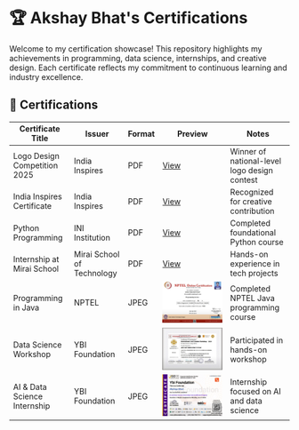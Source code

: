 # 🏆 Akshay Bhat's Certifications

Welcome to my certification showcase! This repository highlights my achievements in programming, data science, internships, and creative design. Each certificate reflects my commitment to continuous learning and industry excellence.

## 📜 Certifications

| Certificate Title | Issuer | Format | Preview | Notes |
|-------------------|--------|--------|---------|-------|
| Logo Design Competition 2025 | India Inspires | PDF | [View](certificates/logo_design.pdf) | Winner of national-level logo design contest |
| India Inspires Certificate | India Inspires | PDF | [View](certificates/india_inspire.pdf) | Recognized for creative contribution |
| Python Programming | INI Institution | PDF | [View](certificates/ini_insti.pdf) | Completed foundational Python course |
| Internship at Mirai School | Mirai School of Technology | PDF | [View](certificates/mirai.pdf) | Hands-on experience in tech projects |
| Programming in Java | NPTEL | JPEG | ![Java](certificates/nptel.jpg) | Completed NPTEL Java programming course |
| Data Science Workshop | YBI Foundation | JPEG | ![Workshop](certificates/datascience.jpg) | Participated in hands-on workshop |
| AI & Data Science Internship | YBI Foundation | JPEG | ![Internship](certificates/ybifoundation.jpg) | Internship focused on AI and data science |